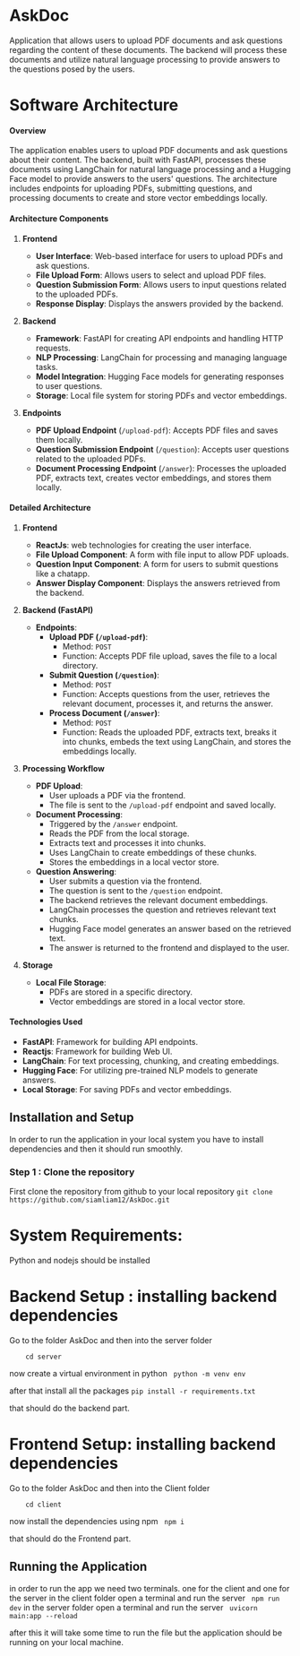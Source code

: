 # AskDoc
 Application that allows users to upload PDF documents and ask questions regarding the content of these documents. The backend will process these documents and utilize natural language processing to provide answers to the questions posed by the users.

# Software Architecture 

#### Overview

The application enables users to upload PDF documents and ask questions about their content. The backend, built with FastAPI, processes these documents using LangChain for natural language processing and a Hugging Face model to provide answers to the users' questions. The architecture includes endpoints for uploading PDFs, submitting questions, and processing documents to create and store vector embeddings locally.

#### Architecture Components

1. **Frontend**
   - **User Interface**: Web-based interface for users to upload PDFs and ask questions.
   - **File Upload Form**: Allows users to select and upload PDF files.
   - **Question Submission Form**: Allows users to input questions related to the uploaded PDFs.
   - **Response Display**: Displays the answers provided by the backend.

2. **Backend**
   - **Framework**: FastAPI for creating API endpoints and handling HTTP requests.
   - **NLP Processing**: LangChain for processing and managing language tasks.
   - **Model Integration**: Hugging Face models for generating responses to user questions.
   - **Storage**: Local file system for storing PDFs and vector embeddings.

3. **Endpoints**
   - **PDF Upload Endpoint** (`/upload-pdf`): Accepts PDF files and saves them locally.
   - **Question Submission Endpoint** (`/question`): Accepts user questions related to the uploaded PDFs.
   - **Document Processing Endpoint** (`/answer`): Processes the uploaded PDF, extracts text, creates vector embeddings, and stores them locally.

#### Detailed Architecture

1. **Frontend**
   - **ReactJs**: web technologies for creating the user interface.
   - **File Upload Component**: A form with file input to allow PDF uploads.
   - **Question Input Component**: A form for users to submit questions like a chatapp.
   - **Answer Display Component**: Displays the answers retrieved from the backend.

2. **Backend (FastAPI)**
   - **Endpoints**:
     - **Upload PDF (`/upload-pdf`)**:
       - Method: `POST`
       - Function: Accepts PDF file upload, saves the file to a local directory.
     - **Submit Question (`/question`)**:
       - Method: `POST`
       - Function: Accepts questions from the user, retrieves the relevant document, processes it, and returns the answer.
     - **Process Document (`/answer`)**:
       - Method: `POST`
       - Function: Reads the uploaded PDF, extracts text, breaks it into chunks, embeds the text using LangChain, and stores the embeddings locally.

3. **Processing Workflow**
   - **PDF Upload**:
     - User uploads a PDF via the frontend.
     - The file is sent to the `/upload-pdf` endpoint and saved locally.
   - **Document Processing**:
     - Triggered by the `/answer` endpoint.
     - Reads the PDF from the local storage.
     - Extracts text and processes it into chunks.
     - Uses LangChain to create embeddings of these chunks.
     - Stores the embeddings in a local vector store.
   - **Question Answering**:
     - User submits a question via the frontend.
     - The question is sent to the `/question` endpoint.
     - The backend retrieves the relevant document embeddings.
     - LangChain processes the question and retrieves relevant text chunks.
     - Hugging Face model generates an answer based on the retrieved text.
     - The answer is returned to the frontend and displayed to the user.

4. **Storage**
   - **Local File Storage**:
     - PDFs are stored in a specific directory.
     - Vector embeddings are stored in a local vector store.

#### Technologies Used

- **FastAPI**: Framework for building API endpoints.
- **Reactjs**: Framework for building Web UI.
- **LangChain**: For text processing, chunking, and creating embeddings.
- **Hugging Face**: For utilizing pre-trained NLP models to generate answers.
- **Local Storage**: For saving PDFs and vector embeddings.

## Installation and Setup
 In order to run the application in your local system you have to install dependencies and then it should run smoothly.
 ### Step 1 : Clone the repository
 First clone the repository from github to your local repository
 ```git clone https://github.com/siamliam12/AskDoc.git```
# System Requirements:
 Python and nodejs should be installed
# Backend Setup : installing backend dependencies
 Go to the folder AskDoc and then into the server folder
 ``` cd AskDoc
     cd server
```
 now create a virtual environment in python
 ``` python -m venv env```

after that install all the packages
```pip install -r requirements.txt```

that should do the backend part.

# Frontend Setup: installing backend dependencies
 Go to the folder AskDoc and then into the Client folder
 ``` cd AskDoc
     cd client
```
now install the dependencies using npm
``` npm i```

that should do the Frontend part.

## Running the Application
in order to run the app we need two terminals. one for the client and one for the server
in the client folder open a terminal and run the server
``` npm run dev```
in the server folder open a terminal and run the server
``` uvicorn main:app --reload```

after this it will take some time to run the file but the application should be running on your local machine.